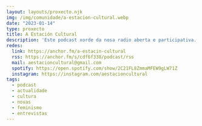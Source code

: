 ```yaml
---
layout: layouts/proxecto.njk
img: /img/comunidade/a-estacion-cultural.webp
date: "2023-01-14"
type: proxecto
title: A Estación Cultural
description: 'Este podcast xorde da nosa radio aberta e participativa. Buscamos facer visible o invisible e utilizar a fala como ferramenta dinamizadora e mostrar a diversidade da nosa cultura. Convidámosvos a escoitar as entrevistas que fixemos dende a Estación de Santa Cruz de Ribadulla en Vedra.'
redes:
  link: https://anchor.fm/a-estacin-cultural
  rss: https://anchor.fm/s/cdf6f338/podcast/rss
  mail: aestacioncultural@gmail.com
  spotify: https://open.spotify.com/show/2C21FL8ZmmaMFEW9gLW71Z
  instagram: https://instagram.com/aestacioncultural
tags:
  - podcast
  - actualidade
  - cultura
  - novas
  - feminismo
  - entrevistas
---
```

